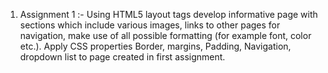 1) Assignment 1 :- Using HTML5 layout tags develop informative page with sections which include various images, links to other pages for navigation, make use of all possible formatting (for example font, color etc.).
Apply CSS properties Border, margins, Padding, Navigation, dropdown list to page created in first assignment.

